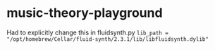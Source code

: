 # music-theory-playground
Had to explicitly change this in fluidsynth.py
`lib_path = "/opt/homebrew/Cellar/fluid-synth/2.3.1/lib/libfluidsynth.dylib"`
